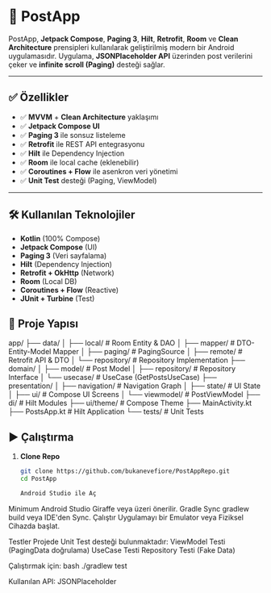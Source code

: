 # 📱 PostApp

PostApp, **Jetpack Compose**, **Paging 3**, **Hilt**, **Retrofit**, **Room** ve **Clean Architecture** prensipleri kullanılarak geliştirilmiş modern bir Android uygulamasıdır. Uygulama, **JSONPlaceholder API** üzerinden post verilerini çeker ve **infinite scroll (Paging)** desteği sağlar.

---

## ✅ Özellikler
- ✅ **MVVM** + **Clean Architecture** yaklaşımı  
- ✅ **Jetpack Compose UI**  
- ✅ **Paging 3** ile sonsuz listeleme  
- ✅ **Retrofit** ile REST API entegrasyonu  
- ✅ **Hilt** ile Dependency Injection  
- ✅ **Room** ile local cache (eklenebilir)  
- ✅ **Coroutines + Flow** ile asenkron veri yönetimi  
- ✅ **Unit Test** desteği (Paging, ViewModel)  

---

## 🛠️ Kullanılan Teknolojiler
- **Kotlin** (100% Compose)
- **Jetpack Compose** (UI)
- **Paging 3** (Veri sayfalama)
- **Hilt** (Dependency Injection)
- **Retrofit + OkHttp** (Network)
- **Room** (Local DB)
- **Coroutines + Flow** (Reactive)
- **JUnit + Turbine** (Test)

## 📂 Proje Yapısı

app/
├── data/
│ ├── local/ # Room Entity & DAO
│ ├── mapper/ # DTO-Entity-Model Mapper
│ ├── paging/ # PagingSource
│ ├── remote/ # Retrofit API & DTO
│ └── repository/ # Repository Implementation
├── domain/
│ ├── model/ # Post Model
│ ├── repository/ # Repository Interface
│ └── usecase/ # UseCase (GetPostsUseCase)
├── presentation/
│ ├── navigation/ # Navigation Graph
│ ├── state/ # UI State
│ ├── ui/ # Compose UI Screens
│ └── viewmodel/ # PostViewModel
├── di/ # Hilt Modules
├── ui/theme/ # Compose Theme
├── MainActivity.kt
├── PostsApp.kt # Hilt Application
└── tests/ # Unit Tests

## ▶️ Çalıştırma
1. **Clone Repo**
   ```bash
   git clone https://github.com/bukanevefiore/PostAppRepo.git
   cd PostApp

   Android Studio ile Aç

Minimum Android Studio Giraffe veya üzeri önerilir.
Gradle Sync
gradlew build veya IDE'den Sync.
Çalıştır
Uygulamayı bir Emulator veya Fiziksel Cihazda başlat.

Testler
Projede Unit Test desteği bulunmaktadır:
ViewModel Testi (PagingData doğrulama)
UseCase Testi
Repository Testi (Fake Data)

Çalıştırmak için:
bash
./gradlew test

Kullanılan API: JSONPlaceholder




